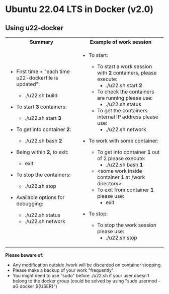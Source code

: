 # Ubuntu 22.04 LTS in Docker (v2.0)

## Using u22-docker

<html>
 <table>
  <tr>
  <th>Summary</th>
  <th>Example of work session</th>
  </tr>
  <tr>
  <td>
</html>

  * First time + "each time u22-dockerfile is updated":
    * ./u22.sh build

  * To start **3** containers:
    *  ./u22.sh start **3**

  * To get into container **2**:
    *  ./u22.sh bash **2**

  * Being within **2**, to exit:
    *  exit

  * To stop the containers:
    *  ./u22.sh stop

  * Available options for debugging:
    *  ./u22.sh status
    *  ./u22.sh network

<html>
  </td>
  <td>
</html>

  * To start:
    * To start a work session with **2** containers, please execute:
      *  ./u22.sh start **2**
    * To check the containers are running please use:
      *  ./u22.sh status
    * To get the containers internal IP address please use:
      *  ./u22.sh network

  * To work with some container:
    * To get into container **1** out of 2 please execute:
      *  ./u22.sh bash **1**
    * <some work inside container **1** at /work directory>
    * To exit from container **1** please use:
      *  exit

  * To stop:
    * To stop the work session please use:
      *  ./u22.sh stop

<html>
  </td>
  </tr>
 </table>
</html>


**Please beware of**:
  * Any modification outside /work will be discarded on container stopping.
  * Please make a backup of your work "frequently".
  * You might need to use "sudo" before ./u22.sh if your user doesn't belong to the docker group (could be solved by using "sudo usermod -aG docker ${USER}")

